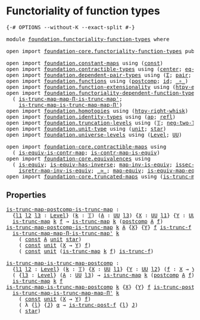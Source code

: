 # Functoriality of function types

<pre class="Agda"><a id="44" class="Symbol">{-#</a> <a id="48" class="Keyword">OPTIONS</a> <a id="56" class="Pragma">--without-K</a> <a id="68" class="Pragma">--exact-split</a> <a id="82" class="Symbol">#-}</a>

<a id="87" class="Keyword">module</a> <a id="94" href="foundation.functoriality-function-types.html" class="Module">foundation.functoriality-function-types</a> <a id="134" class="Keyword">where</a>

<a id="141" class="Keyword">open</a> <a id="146" class="Keyword">import</a> <a id="153" href="foundation-core.functoriality-function-types.html" class="Module">foundation-core.functoriality-function-types</a> <a id="198" class="Keyword">public</a>

<a id="206" class="Keyword">open</a> <a id="211" class="Keyword">import</a> <a id="218" href="foundation.constant-maps.html" class="Module">foundation.constant-maps</a> <a id="243" class="Keyword">using</a> <a id="249" class="Symbol">(</a><a id="250" href="foundation-core.constant-maps.html#203" class="Function">const</a><a id="255" class="Symbol">)</a>
<a id="257" class="Keyword">open</a> <a id="262" class="Keyword">import</a> <a id="269" href="foundation.contractible-types.html" class="Module">foundation.contractible-types</a> <a id="299" class="Keyword">using</a> <a id="305" class="Symbol">(</a><a id="306" href="foundation-core.contractible-types.html#1085" class="Function">center</a><a id="312" class="Symbol">;</a> <a id="314" href="foundation-core.contractible-types.html#1174" class="Function">eq-is-contr&#39;</a><a id="326" class="Symbol">)</a>
<a id="328" class="Keyword">open</a> <a id="333" class="Keyword">import</a> <a id="340" href="foundation.dependent-pair-types.html" class="Module">foundation.dependent-pair-types</a> <a id="372" class="Keyword">using</a> <a id="378" class="Symbol">(</a><a id="379" href="foundation-core.dependent-pair-types.html#502" class="Record">Σ</a><a id="380" class="Symbol">;</a> <a id="382" href="foundation-core.dependent-pair-types.html#575" class="InductiveConstructor">pair</a><a id="386" class="Symbol">;</a> <a id="388" href="foundation-core.dependent-pair-types.html#592" class="Field">pr1</a><a id="391" class="Symbol">;</a> <a id="393" href="foundation-core.dependent-pair-types.html#604" class="Field">pr2</a><a id="396" class="Symbol">)</a>
<a id="398" class="Keyword">open</a> <a id="403" class="Keyword">import</a> <a id="410" href="foundation.functions.html" class="Module">foundation.functions</a> <a id="431" class="Keyword">using</a> <a id="437" class="Symbol">(</a><a id="438" href="foundation-core.functions.html#1106" class="Function">postcomp</a><a id="446" class="Symbol">;</a> <a id="448" href="foundation-core.functions.html#309" class="Function">id</a><a id="450" class="Symbol">;</a> <a id="452" href="foundation-core.functions.html#407" class="Function Operator">_∘_</a><a id="455" class="Symbol">)</a>
<a id="457" class="Keyword">open</a> <a id="462" class="Keyword">import</a> <a id="469" href="foundation.function-extensionality.html" class="Module">foundation.function-extensionality</a> <a id="504" class="Keyword">using</a> <a id="510" class="Symbol">(</a><a id="511" href="foundation-core.function-extensionality.html#964" class="Function">htpy-eq</a><a id="518" class="Symbol">;</a> <a id="520" href="foundation-core.function-extensionality.html#1464" class="Function">eq-htpy</a><a id="527" class="Symbol">)</a>
<a id="529" class="Keyword">open</a> <a id="534" class="Keyword">import</a> <a id="541" href="foundation.functoriality-dependent-function-types.html" class="Module">foundation.functoriality-dependent-function-types</a> <a id="591" class="Keyword">using</a>
  <a id="599" class="Symbol">(</a> <a id="601" href="foundation.functoriality-dependent-function-types.html#5596" class="Function">is-trunc-map-map-Π-is-trunc-map&#39;</a><a id="633" class="Symbol">;</a>
    <a id="639" href="foundation.functoriality-dependent-function-types.html#6009" class="Function">is-trunc-map-is-trunc-map-map-Π&#39;</a><a id="671" class="Symbol">)</a>
<a id="673" class="Keyword">open</a> <a id="678" class="Keyword">import</a> <a id="685" href="foundation.homotopies.html" class="Module">foundation.homotopies</a> <a id="707" class="Keyword">using</a> <a id="713" class="Symbol">(</a><a id="714" href="foundation-core.homotopies.html#1792" class="Function">htpy-right-whisk</a><a id="730" class="Symbol">)</a>
<a id="732" class="Keyword">open</a> <a id="737" class="Keyword">import</a> <a id="744" href="foundation.identity-types.html" class="Module">foundation.identity-types</a> <a id="770" class="Keyword">using</a> <a id="776" class="Symbol">(</a><a id="777" href="foundation-core.identity-types.html#2853" class="Function">ap</a><a id="779" class="Symbol">;</a> <a id="781" href="foundation-core.identity-types.html#694" class="InductiveConstructor">refl</a><a id="785" class="Symbol">)</a>
<a id="787" class="Keyword">open</a> <a id="792" class="Keyword">import</a> <a id="799" href="foundation.truncation-levels.html" class="Module">foundation.truncation-levels</a> <a id="828" class="Keyword">using</a> <a id="834" class="Symbol">(</a><a id="835" href="foundation-core.truncation-levels.html#382" class="Datatype">𝕋</a><a id="836" class="Symbol">;</a> <a id="838" href="foundation-core.truncation-levels.html#403" class="InductiveConstructor">neg-two-𝕋</a><a id="847" class="Symbol">)</a>
<a id="849" class="Keyword">open</a> <a id="854" class="Keyword">import</a> <a id="861" href="foundation.unit-type.html" class="Module">foundation.unit-type</a> <a id="882" class="Keyword">using</a> <a id="888" class="Symbol">(</a><a id="889" href="foundation.unit-type.html#1075" class="Datatype">unit</a><a id="893" class="Symbol">;</a> <a id="895" href="foundation.unit-type.html#1099" class="InductiveConstructor">star</a><a id="899" class="Symbol">)</a>
<a id="901" class="Keyword">open</a> <a id="906" class="Keyword">import</a> <a id="913" href="foundation.universe-levels.html" class="Module">foundation.universe-levels</a> <a id="940" class="Keyword">using</a> <a id="946" class="Symbol">(</a><a id="947" href="Agda.Primitive.html#597" class="Postulate">Level</a><a id="952" class="Symbol">;</a> <a id="954" href="foundation-core.universe-levels.html#222" class="Primitive">UU</a><a id="956" class="Symbol">)</a>

<a id="959" class="Keyword">open</a> <a id="964" class="Keyword">import</a> <a id="971" href="foundation-core.contractible-maps.html" class="Module">foundation-core.contractible-maps</a> <a id="1005" class="Keyword">using</a>
  <a id="1013" class="Symbol">(</a> <a id="1015" href="foundation-core.contractible-maps.html#2368" class="Function">is-equiv-is-contr-map</a><a id="1036" class="Symbol">;</a> <a id="1038" href="foundation-core.contractible-maps.html#3850" class="Function">is-contr-map-is-equiv</a><a id="1059" class="Symbol">)</a>
<a id="1061" class="Keyword">open</a> <a id="1066" class="Keyword">import</a> <a id="1073" href="foundation-core.equivalences.html" class="Module">foundation-core.equivalences</a> <a id="1102" class="Keyword">using</a>
  <a id="1110" class="Symbol">(</a> <a id="1112" href="foundation-core.equivalences.html#1542" class="Function">is-equiv</a><a id="1120" class="Symbol">;</a> <a id="1122" href="foundation-core.equivalences.html#2999" class="Function">is-equiv-has-inverse</a><a id="1142" class="Symbol">;</a> <a id="1144" href="foundation-core.equivalences.html#4173" class="Function">map-inv-is-equiv</a><a id="1160" class="Symbol">;</a> <a id="1162" href="foundation-core.equivalences.html#4251" class="Function">issec-map-inv-is-equiv</a><a id="1184" class="Symbol">;</a>
    <a id="1190" href="foundation-core.equivalences.html#4381" class="Function">isretr-map-inv-is-equiv</a><a id="1213" class="Symbol">;</a> <a id="1215" href="foundation-core.equivalences.html#1607" class="Function Operator">_≃_</a><a id="1218" class="Symbol">;</a> <a id="1220" href="foundation-core.equivalences.html#1807" class="Function">map-equiv</a><a id="1229" class="Symbol">;</a> <a id="1231" href="foundation-core.equivalences.html#1862" class="Function">is-equiv-map-equiv</a><a id="1249" class="Symbol">)</a>
<a id="1251" class="Keyword">open</a> <a id="1256" class="Keyword">import</a> <a id="1263" href="foundation-core.truncated-maps.html" class="Module">foundation-core.truncated-maps</a> <a id="1294" class="Keyword">using</a> <a id="1300" class="Symbol">(</a><a id="1301" href="foundation-core.truncated-maps.html#1873" class="Function">is-trunc-map</a><a id="1313" class="Symbol">)</a>
</pre>
## Properties

<pre class="Agda"><a id="is-trunc-map-postcomp-is-trunc-map"></a><a id="1343" href="foundation.functoriality-function-types.html#1343" class="Function">is-trunc-map-postcomp-is-trunc-map</a> <a id="1378" class="Symbol">:</a>
  <a id="1382" class="Symbol">{</a><a id="1383" href="foundation.functoriality-function-types.html#1383" class="Bound">l1</a> <a id="1386" href="foundation.functoriality-function-types.html#1386" class="Bound">l2</a> <a id="1389" href="foundation.functoriality-function-types.html#1389" class="Bound">l3</a> <a id="1392" class="Symbol">:</a> <a id="1394" href="Agda.Primitive.html#597" class="Postulate">Level</a><a id="1399" class="Symbol">}</a> <a id="1401" class="Symbol">(</a><a id="1402" href="foundation.functoriality-function-types.html#1402" class="Bound">k</a> <a id="1404" class="Symbol">:</a> <a id="1406" href="foundation-core.truncation-levels.html#382" class="Datatype">𝕋</a><a id="1407" class="Symbol">)</a> <a id="1409" class="Symbol">(</a><a id="1410" href="foundation.functoriality-function-types.html#1410" class="Bound">A</a> <a id="1412" class="Symbol">:</a> <a id="1414" href="foundation-core.universe-levels.html#222" class="Primitive">UU</a> <a id="1417" href="foundation.functoriality-function-types.html#1389" class="Bound">l3</a><a id="1419" class="Symbol">)</a> <a id="1421" class="Symbol">{</a><a id="1422" href="foundation.functoriality-function-types.html#1422" class="Bound">X</a> <a id="1424" class="Symbol">:</a> <a id="1426" href="foundation-core.universe-levels.html#222" class="Primitive">UU</a> <a id="1429" href="foundation.functoriality-function-types.html#1383" class="Bound">l1</a><a id="1431" class="Symbol">}</a> <a id="1433" class="Symbol">{</a><a id="1434" href="foundation.functoriality-function-types.html#1434" class="Bound">Y</a> <a id="1436" class="Symbol">:</a> <a id="1438" href="foundation-core.universe-levels.html#222" class="Primitive">UU</a> <a id="1441" href="foundation.functoriality-function-types.html#1386" class="Bound">l2</a><a id="1443" class="Symbol">}</a> <a id="1445" class="Symbol">(</a><a id="1446" href="foundation.functoriality-function-types.html#1446" class="Bound">f</a> <a id="1448" class="Symbol">:</a> <a id="1450" href="foundation.functoriality-function-types.html#1422" class="Bound">X</a> <a id="1452" class="Symbol">→</a> <a id="1454" href="foundation.functoriality-function-types.html#1434" class="Bound">Y</a><a id="1455" class="Symbol">)</a> <a id="1457" class="Symbol">→</a>
  <a id="1461" href="foundation-core.truncated-maps.html#1873" class="Function">is-trunc-map</a> <a id="1474" href="foundation.functoriality-function-types.html#1402" class="Bound">k</a> <a id="1476" href="foundation.functoriality-function-types.html#1446" class="Bound">f</a> <a id="1478" class="Symbol">→</a> <a id="1480" href="foundation-core.truncated-maps.html#1873" class="Function">is-trunc-map</a> <a id="1493" href="foundation.functoriality-function-types.html#1402" class="Bound">k</a> <a id="1495" class="Symbol">(</a><a id="1496" href="foundation-core.functions.html#1106" class="Function">postcomp</a> <a id="1505" href="foundation.functoriality-function-types.html#1410" class="Bound">A</a> <a id="1507" href="foundation.functoriality-function-types.html#1446" class="Bound">f</a><a id="1508" class="Symbol">)</a>
<a id="1510" href="foundation.functoriality-function-types.html#1343" class="Function">is-trunc-map-postcomp-is-trunc-map</a> <a id="1545" href="foundation.functoriality-function-types.html#1545" class="Bound">k</a> <a id="1547" href="foundation.functoriality-function-types.html#1547" class="Bound">A</a> <a id="1549" class="Symbol">{</a><a id="1550" href="foundation.functoriality-function-types.html#1550" class="Bound">X</a><a id="1551" class="Symbol">}</a> <a id="1553" class="Symbol">{</a><a id="1554" href="foundation.functoriality-function-types.html#1554" class="Bound">Y</a><a id="1555" class="Symbol">}</a> <a id="1557" href="foundation.functoriality-function-types.html#1557" class="Bound">f</a> <a id="1559" href="foundation.functoriality-function-types.html#1559" class="Bound">is-trunc-f</a> <a id="1570" class="Symbol">=</a>
  <a id="1574" href="foundation.functoriality-dependent-function-types.html#5596" class="Function">is-trunc-map-map-Π-is-trunc-map&#39;</a> <a id="1607" href="foundation.functoriality-function-types.html#1545" class="Bound">k</a>
    <a id="1613" class="Symbol">(</a> <a id="1615" href="foundation-core.constant-maps.html#203" class="Function">const</a> <a id="1621" href="foundation.functoriality-function-types.html#1547" class="Bound">A</a> <a id="1623" href="foundation.unit-type.html#1075" class="Datatype">unit</a> <a id="1628" href="foundation.unit-type.html#1099" class="InductiveConstructor">star</a><a id="1632" class="Symbol">)</a>
    <a id="1638" class="Symbol">(</a> <a id="1640" href="foundation-core.constant-maps.html#203" class="Function">const</a> <a id="1646" href="foundation.unit-type.html#1075" class="Datatype">unit</a> <a id="1651" class="Symbol">(</a><a id="1652" href="foundation.functoriality-function-types.html#1550" class="Bound">X</a> <a id="1654" class="Symbol">→</a> <a id="1656" href="foundation.functoriality-function-types.html#1554" class="Bound">Y</a><a id="1657" class="Symbol">)</a> <a id="1659" href="foundation.functoriality-function-types.html#1557" class="Bound">f</a><a id="1660" class="Symbol">)</a>
    <a id="1666" class="Symbol">(</a> <a id="1668" href="foundation-core.constant-maps.html#203" class="Function">const</a> <a id="1674" href="foundation.unit-type.html#1075" class="Datatype">unit</a> <a id="1679" class="Symbol">(</a><a id="1680" href="foundation-core.truncated-maps.html#1873" class="Function">is-trunc-map</a> <a id="1693" href="foundation.functoriality-function-types.html#1545" class="Bound">k</a> <a id="1695" href="foundation.functoriality-function-types.html#1557" class="Bound">f</a><a id="1696" class="Symbol">)</a> <a id="1698" href="foundation.functoriality-function-types.html#1559" class="Bound">is-trunc-f</a><a id="1708" class="Symbol">)</a>

<a id="is-trunc-map-is-trunc-map-postcomp"></a><a id="1711" href="foundation.functoriality-function-types.html#1711" class="Function">is-trunc-map-is-trunc-map-postcomp</a> <a id="1746" class="Symbol">:</a>
  <a id="1750" class="Symbol">{</a><a id="1751" href="foundation.functoriality-function-types.html#1751" class="Bound">l1</a> <a id="1754" href="foundation.functoriality-function-types.html#1754" class="Bound">l2</a> <a id="1757" class="Symbol">:</a> <a id="1759" href="Agda.Primitive.html#597" class="Postulate">Level</a><a id="1764" class="Symbol">}</a> <a id="1766" class="Symbol">(</a><a id="1767" href="foundation.functoriality-function-types.html#1767" class="Bound">k</a> <a id="1769" class="Symbol">:</a> <a id="1771" href="foundation-core.truncation-levels.html#382" class="Datatype">𝕋</a><a id="1772" class="Symbol">)</a> <a id="1774" class="Symbol">{</a><a id="1775" href="foundation.functoriality-function-types.html#1775" class="Bound">X</a> <a id="1777" class="Symbol">:</a> <a id="1779" href="foundation-core.universe-levels.html#222" class="Primitive">UU</a> <a id="1782" href="foundation.functoriality-function-types.html#1751" class="Bound">l1</a><a id="1784" class="Symbol">}</a> <a id="1786" class="Symbol">{</a><a id="1787" href="foundation.functoriality-function-types.html#1787" class="Bound">Y</a> <a id="1789" class="Symbol">:</a> <a id="1791" href="foundation-core.universe-levels.html#222" class="Primitive">UU</a> <a id="1794" href="foundation.functoriality-function-types.html#1754" class="Bound">l2</a><a id="1796" class="Symbol">}</a> <a id="1798" class="Symbol">(</a><a id="1799" href="foundation.functoriality-function-types.html#1799" class="Bound">f</a> <a id="1801" class="Symbol">:</a> <a id="1803" href="foundation.functoriality-function-types.html#1775" class="Bound">X</a> <a id="1805" class="Symbol">→</a> <a id="1807" href="foundation.functoriality-function-types.html#1787" class="Bound">Y</a><a id="1808" class="Symbol">)</a> <a id="1810" class="Symbol">→</a>
  <a id="1814" class="Symbol">(</a> <a id="1816" class="Symbol">{</a><a id="1817" href="foundation.functoriality-function-types.html#1817" class="Bound">l3</a> <a id="1820" class="Symbol">:</a> <a id="1822" href="Agda.Primitive.html#597" class="Postulate">Level</a><a id="1827" class="Symbol">}</a> <a id="1829" class="Symbol">(</a><a id="1830" href="foundation.functoriality-function-types.html#1830" class="Bound">A</a> <a id="1832" class="Symbol">:</a> <a id="1834" href="foundation-core.universe-levels.html#222" class="Primitive">UU</a> <a id="1837" href="foundation.functoriality-function-types.html#1817" class="Bound">l3</a><a id="1839" class="Symbol">)</a> <a id="1841" class="Symbol">→</a> <a id="1843" href="foundation-core.truncated-maps.html#1873" class="Function">is-trunc-map</a> <a id="1856" href="foundation.functoriality-function-types.html#1767" class="Bound">k</a> <a id="1858" class="Symbol">(</a><a id="1859" href="foundation-core.functions.html#1106" class="Function">postcomp</a> <a id="1868" href="foundation.functoriality-function-types.html#1830" class="Bound">A</a> <a id="1870" href="foundation.functoriality-function-types.html#1799" class="Bound">f</a><a id="1871" class="Symbol">))</a> <a id="1874" class="Symbol">→</a>
  <a id="1878" href="foundation-core.truncated-maps.html#1873" class="Function">is-trunc-map</a> <a id="1891" href="foundation.functoriality-function-types.html#1767" class="Bound">k</a> <a id="1893" href="foundation.functoriality-function-types.html#1799" class="Bound">f</a>
<a id="1895" href="foundation.functoriality-function-types.html#1711" class="Function">is-trunc-map-is-trunc-map-postcomp</a> <a id="1930" href="foundation.functoriality-function-types.html#1930" class="Bound">k</a> <a id="1932" class="Symbol">{</a><a id="1933" href="foundation.functoriality-function-types.html#1933" class="Bound">X</a><a id="1934" class="Symbol">}</a> <a id="1936" class="Symbol">{</a><a id="1937" href="foundation.functoriality-function-types.html#1937" class="Bound">Y</a><a id="1938" class="Symbol">}</a> <a id="1940" href="foundation.functoriality-function-types.html#1940" class="Bound">f</a> <a id="1942" href="foundation.functoriality-function-types.html#1942" class="Bound">is-trunc-post-f</a> <a id="1958" class="Symbol">=</a>
  <a id="1962" href="foundation.functoriality-dependent-function-types.html#6009" class="Function">is-trunc-map-is-trunc-map-map-Π&#39;</a> <a id="1995" href="foundation.functoriality-function-types.html#1930" class="Bound">k</a>
    <a id="2001" class="Symbol">(</a> <a id="2003" href="foundation-core.constant-maps.html#203" class="Function">const</a> <a id="2009" href="foundation.unit-type.html#1075" class="Datatype">unit</a> <a id="2014" class="Symbol">(</a><a id="2015" href="foundation.functoriality-function-types.html#1933" class="Bound">X</a> <a id="2017" class="Symbol">→</a> <a id="2019" href="foundation.functoriality-function-types.html#1937" class="Bound">Y</a><a id="2020" class="Symbol">)</a> <a id="2022" href="foundation.functoriality-function-types.html#1940" class="Bound">f</a><a id="2023" class="Symbol">)</a>
    <a id="2029" class="Symbol">(</a> <a id="2031" class="Symbol">λ</a> <a id="2033" class="Symbol">{</a><a id="2034" href="foundation.functoriality-function-types.html#2034" class="Bound">l</a><a id="2035" class="Symbol">}</a> <a id="2037" class="Symbol">{</a><a id="2038" href="foundation.functoriality-function-types.html#2038" class="Bound">J</a><a id="2039" class="Symbol">}</a> <a id="2041" href="foundation.functoriality-function-types.html#2041" class="Bound">α</a> <a id="2043" class="Symbol">→</a> <a id="2045" href="foundation.functoriality-function-types.html#1942" class="Bound">is-trunc-post-f</a> <a id="2061" class="Symbol">{</a><a id="2062" href="foundation.functoriality-function-types.html#2034" class="Bound">l</a><a id="2063" class="Symbol">}</a> <a id="2065" href="foundation.functoriality-function-types.html#2038" class="Bound">J</a><a id="2066" class="Symbol">)</a>
    <a id="2072" class="Symbol">(</a> <a id="2074" href="foundation.unit-type.html#1099" class="InductiveConstructor">star</a><a id="2078" class="Symbol">)</a>
</pre>